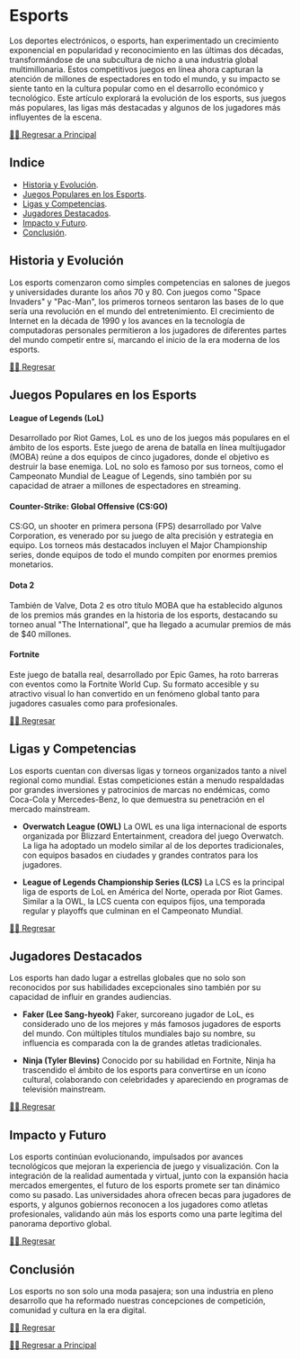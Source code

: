 # Esports
Los deportes electrónicos, o esports, han experimentado un crecimiento exponencial en popularidad y reconocimiento en las últimas dos décadas, transformándose de una subcultura de nicho a una industria global multimillonaria. Estos competitivos juegos en línea ahora capturan la atención de millones de espectadores en todo el mundo, y su impacto se siente tanto en la cultura popular como en el desarrollo económico y tecnológico. Este artículo explorará la evolución de los esports, sus juegos más populares, las ligas más destacadas y algunos de los jugadores más influyentes de la escena.

[☝🏻 Regresar a Principal](/articulos.md)

## Indice

- [Historia y Evolución](#historia-y-evolución).
- [Juegos Populares en los Esports](#juegos-populares-en-los-esports).
- [Ligas y Competencias](#ligas-y-competencias).
- [Jugadores Destacados](#jugadores-destacados).
- [Impacto y Futuro](#impacto-y-futuro).
- [Conclusión](#conclusión).


## Historia y Evolución

Los esports comenzaron como simples competencias en salones de juegos y universidades durante los años 70 y 80. Con juegos como "Space Invaders" y "Pac-Man", los primeros torneos sentaron las bases de lo que sería una revolución en el mundo del entretenimiento. El crecimiento de Internet en la década de 1990 y los avances en la tecnología de computadoras personales permitieron a los jugadores de diferentes partes del mundo competir entre sí, marcando el inicio de la era moderna de los esports.

[☝🏻 Regresar](#esports)

## Juegos Populares en los Esports

#### **League of Legends (LoL)**
Desarrollado por Riot Games, LoL es uno de los juegos más populares en el ámbito de los esports. Este juego de arena de batalla en línea multijugador (MOBA) reúne a dos equipos de cinco jugadores, donde el objetivo es destruir la base enemiga. LoL no solo es famoso por sus torneos, como el Campeonato Mundial de League of Legends, sino también por su capacidad de atraer a millones de espectadores en streaming.

#### **Counter-Strike: Global Offensive (CS:GO)**
CS:GO, un shooter en primera persona (FPS) desarrollado por Valve Corporation, es venerado por su juego de alta precisión y estrategia en equipo. Los torneos más destacados incluyen el Major Championship series, donde equipos de todo el mundo compiten por enormes premios monetarios.

#### **Dota 2**
También de Valve, Dota 2 es otro título MOBA que ha establecido algunos de los premios más grandes en la historia de los esports, destacando su torneo anual "The International", que ha llegado a acumular premios de más de $40 millones.

#### **Fortnite**
Este juego de batalla real, desarrollado por Epic Games, ha roto barreras con eventos como la Fortnite World Cup. Su formato accesible y su atractivo visual lo han convertido en un fenómeno global tanto para jugadores casuales como para profesionales.

[☝🏻 Regresar](#esports)

## Ligas y Competencias

Los esports cuentan con diversas ligas y torneos organizados tanto a nivel regional como mundial. Estas competiciones están a menudo respaldadas por grandes inversiones y patrocinios de marcas no endémicas, como Coca-Cola y Mercedes-Benz, lo que demuestra su penetración en el mercado mainstream.

- **Overwatch League (OWL)**
La OWL es una liga internacional de esports organizada por Blizzard Entertainment, creadora del juego Overwatch. La liga ha adoptado un modelo similar al de los deportes tradicionales, con equipos basados en ciudades y grandes contratos para los jugadores.

- **League of Legends Championship Series (LCS)**
La LCS es la principal liga de esports de LoL en América del Norte, operada por Riot Games. Similar a la OWL, la LCS cuenta con equipos fijos, una temporada regular y playoffs que culminan en el Campeonato Mundial.

[☝🏻 Regresar](#esports)

## Jugadores Destacados

Los esports han dado lugar a estrellas globales que no solo son reconocidos por sus habilidades excepcionales sino también por su capacidad de influir en grandes audiencias.

- **Faker (Lee Sang-hyeok)**
Faker, surcoreano jugador de LoL, es considerado uno de los mejores y más famosos jugadores de esports del mundo. Con múltiples títulos mundiales bajo su nombre, su influencia es comparada con la de grandes atletas tradicionales.

- **Ninja (Tyler Blevins)**
Conocido por su habilidad en Fortnite, Ninja ha trascendido el ámbito de los esports para convertirse en un ícono cultural, colaborando con celebridades y apareciendo en programas de televisión mainstream.

[☝🏻 Regresar](#esports)

## Impacto y Futuro

Los esports continúan evolucionando, impulsados por avances tecnológicos que mejoran la experiencia de juego y visualización. Con la integración de la realidad aumentada y virtual, junto con la expansión hacia mercados emergentes, el futuro de los esports promete ser tan dinámico como su pasado. Las universidades ahora ofrecen becas para jugadores de esports, y algunos gobiernos reconocen a los jugadores como atletas profesionales, validando aún más los esports como una parte legítima del panorama deportivo global.

[☝🏻 Regresar](#esports)

## Conclusión 
Los esports no son solo una moda pasajera; son una industria en pleno desarrollo que ha reformado nuestras concepciones de competición, comunidad y cultura en la era digital.

[☝🏻 Regresar](#esports)

[☝🏻 Regresar a Principal](/articulos.md)